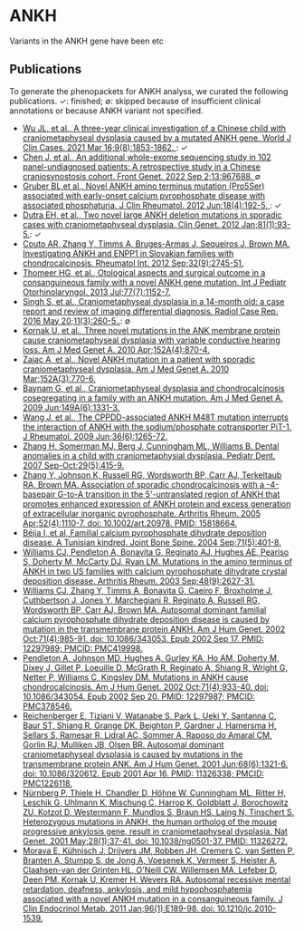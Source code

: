 # ANKH

Variants in the ANKH gene have been etc


## Publications
To generate the phenopackets for ANKH analyss, we curated the following publications.  &#x2713;: finished; &empty;: skipped because of insufficient clinical annotations or because ANKH variant not specified.


* [Wu JL, et al., A three-year clinical investigation of a Chinese child with craniometaphyseal dysplasia caused by a mutated ANKH gene. World J Clin Cases. 2021 Mar 16;9(8):1853-1862. ](https://pubmed.ncbi.nlm.nih.gov/33748234/): &#x2713;
* [Chen J, et al., An additional whole-exome sequencing study in 102 panel-undiagnosed patients: A retrospective study in a Chinese craniosynostosis cohort. Front Genet. 2022 Sep 2;13:967688. ](https://pubmed.ncbi.nlm.nih.gov/36118902/) &empty;
* [Gruber BL,et al., Novel ANKH amino terminus mutation (Pro5Ser) associated with early-onset calcium pyrophosphate disease with associated phosphaturia. J Clin Rheumatol. 2012 Jun;18(4):192-5. ](https://pubmed.ncbi.nlm.nih.gov/22647861/): &#x2713;
* [Dutra EH, et al., Two novel large ANKH deletion mutations in sporadic cases with craniometaphyseal dysplasia. Clin Genet. 2012 Jan;81(1):93-5.](https://pubmed.ncbi.nlm.nih.gov/22150416/): &#x2713;
* [Couto AR, Zhang Y, Timms A, Bruges-Armas J, Sequeiros J, Brown MA. Investigating ANKH and ENPP1 in Slovakian families with chondrocalcinosis. Rheumatol Int. 2012 Sep;32(9):2745-51. ](https://pubmed.ncbi.nlm.nih.gov/21811784/)
* [Thomeer HG, et al., Otological aspects and surgical outcome in a consanguineous family with a novel ANKH gene mutation. Int J Pediatr Otorhinolaryngol. 2013 Jul;77(7):1152-7.](https://pubmed.ncbi.nlm.nih.gov/23726953/)
* [Singh S, et al., Craniometaphyseal dysplasia in a 14-month old: a case report and review of imaging differential diagnosis. Radiol Case Rep. 2016 May 20;11(3):260-5..](https://pubmed.ncbi.nlm.nih.gov/27594963/): &empty;
* [Kornak U, et al., Three novel mutations in the ANK membrane protein cause craniometaphyseal dysplasia with variable conductive hearing loss. Am J Med Genet A. 2010 Apr;152A(4):870-4. ](https://pubmed.ncbi.nlm.nih.gov/20358596/)
* [Zajac A, et al., Novel ANKH mutation in a patient with sporadic craniometaphyseal dysplasia. Am J Med Genet A. 2010 Mar;152A(3):770-6. ](https://pubmed.ncbi.nlm.nih.gov/20186813/)
* [Baynam G, et al., Craniometaphyseal dysplasia and chondrocalcinosis cosegregating in a family with an ANKH mutation. Am J Med Genet A. 2009 Jun;149A(6):1331-3.](https://pubmed.ncbi.nlm.nih.gov/19449425/)
* [Wang J, et al., The CPPDD-associated ANKH M48T mutation interrupts the interaction of ANKH with the sodium/phosphate cotransporter PiT-1. J Rheumatol. 2009 Jun;36(6):1265-72.](https://pubmed.ncbi.nlm.nih.gov/19369455/)
* [Zhang H, Somerman MJ, Berg J, Cunningham ML, Williams B. Dental anomalies in a child with craniometaphysial dysplasia. Pediatr Dent. 2007 Sep-Oct;29(5):415-9.](https://pubmed.ncbi.nlm.nih.gov/18027777/)
* [Zhang Y, Johnson K, Russell RG, Wordsworth BP, Carr AJ, Terkeltaub RA, Brown MA. Association of sporadic chondrocalcinosis with a -4-basepair G-to-A transition in the 5'-untranslated region of ANKH that promotes enhanced expression of ANKH protein and excess generation of extracellular inorganic pyrophosphate. Arthritis Rheum. 2005 Apr;52(4):1110-7. doi: 10.1002/art.20978. PMID: 15818664.](https://pubmed.ncbi.nlm.nih.gov/15818664/)
* [Béjia I, et al, Familial calcium pyrophosphate dihydrate deposition disease. A Tunisian kindred. Joint Bone Spine. 2004 Sep;71(5):401-8.](https://pubmed.ncbi.nlm.nih.gov/15474392/)
* [Williams CJ, Pendleton A, Bonavita G, Reginato AJ, Hughes AE, Peariso S, Doherty M, McCarty DJ, Ryan LM. Mutations in the amino terminus of ANKH in two US families with calcium pyrophosphate dihydrate crystal deposition disease. Arthritis Rheum. 2003 Sep;48(9):2627-31. ](https://pubmed.ncbi.nlm.nih.gov/13130483/)
* [Williams CJ, Zhang Y, Timms A, Bonavita G, Caeiro F, Broxholme J, Cuthbertson J, Jones Y, Marchegiani R, Reginato A, Russell RG, Wordsworth BP, Carr AJ, Brown MA. Autosomal dominant familial calcium pyrophosphate dihydrate deposition disease is caused by mutation in the transmembrane protein ANKH. Am J Hum Genet. 2002 Oct;71(4):985-91. doi: 10.1086/343053. Epub 2002 Sep 17. PMID: 12297989; PMCID: PMC419998.](https://pubmed.ncbi.nlm.nih.gov/12297989/)
* [Pendleton A, Johnson MD, Hughes A, Gurley KA, Ho AM, Doherty M, Dixey J, Gillet P, Loeuille D, McGrath R, Reginato A, Shiang R, Wright G, Netter P, Williams C, Kingsley DM. Mutations in ANKH cause chondrocalcinosis. Am J Hum Genet. 2002 Oct;71(4):933-40. doi: 10.1086/343054. Epub 2002 Sep 20. PMID: 12297987; PMCID: PMC378546.](https://pubmed.ncbi.nlm.nih.gov/12297987/)
* [Reichenberger E, Tiziani V, Watanabe S, Park L, Ueki Y, Santanna C, Baur ST, Shiang R, Grange DK, Beighton P, Gardner J, Hamersma H, Sellars S, Ramesar R, Lidral AC, Sommer A, Raposo do Amaral CM, Gorlin RJ, Mulliken JB, Olsen BR. Autosomal dominant craniometaphyseal dysplasia is caused by mutations in the transmembrane protein ANK. Am J Hum Genet. 2001 Jun;68(6):1321-6. doi: 10.1086/320612. Epub 2001 Apr 16. PMID: 11326338; PMCID: PMC1226118.](https://pubmed.ncbi.nlm.nih.gov/11326338/)
* [Nürnberg P, Thiele H, Chandler D, Höhne W, Cunningham ML, Ritter H, Leschik G, Uhlmann K, Mischung C, Harrop K, Goldblatt J, Borochowitz ZU, Kotzot D, Westermann F, Mundlos S, Braun HS, Laing N, Tinschert S. Heterozygous mutations in ANKH, the human ortholog of the mouse progressive ankylosis gene, result in craniometaphyseal dysplasia. Nat Genet. 2001 May;28(1):37-41. doi: 10.1038/ng0501-37. PMID: 11326272.](https://pubmed.ncbi.nlm.nih.gov/11326272/)
* [Morava E, Kühnisch J, Drijvers JM, Robben JH, Cremers C, van Setten P, Branten A, Stumpp S, de Jong A, Voesenek K, Vermeer S, Heister A, Claahsen-van der Grinten HL, O'Neill CW, Willemsen MA, Lefeber D, Deen PM, Kornak U, Kremer H, Wevers RA. Autosomal recessive mental retardation, deafness, ankylosis, and mild hypophosphatemia associated with a novel ANKH mutation in a consanguineous family. J Clin Endocrinol Metab. 2011 Jan;96(1):E189-98. doi: 10.1210/jc.2010-1539. ](https://pubmed.ncbi.nlm.nih.gov/20943778/)